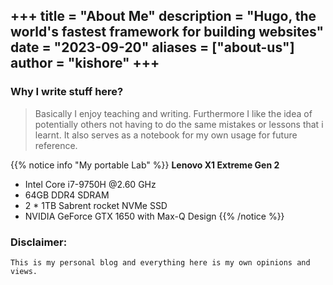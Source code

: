 +++
title = "About Me"
description = "Hugo, the world's fastest framework for building websites"
date = "2023-09-20"
aliases = ["about-us"]
author = "kishore"
+++
---
### Why I write stuff here?
> Basically I enjoy teaching and writing. Furthermore I like the idea of potentially others not having to do the same mistakes or lessons that i learnt. It also serves as a notebook for my own usage for future reference.


{{% notice info "My portable Lab" %}}
**Lenovo X1 Extreme Gen 2**
- Intel Core i7-9750H @2.60 GHz
- 64GB DDR4 SDRAM
- 2 * 1TB Sabrent rocket NVMe SSD
- NVIDIA GeForce GTX 1650 with Max-Q Design
{{% /notice %}}

### Disclaimer:
```
This is my personal blog and everything here is my own opinions and views.